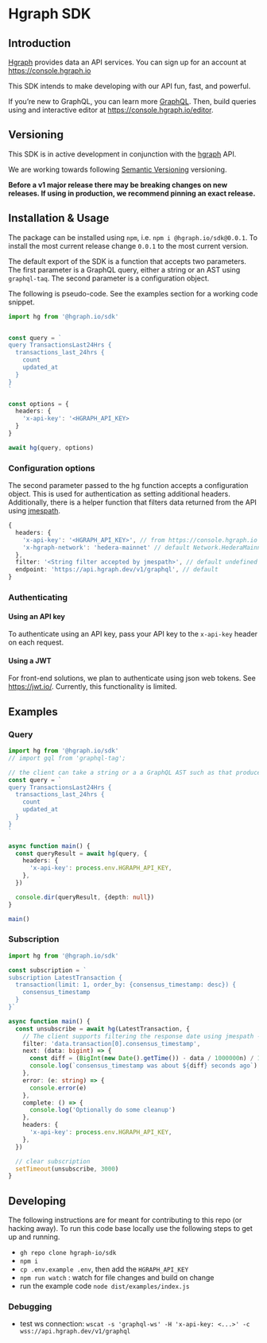 # Hgraph SDK

## Introduction

[Hgraph](https://hgraph.io) provides data an API services. You can sign up for
an account at <https://console.hgraph.io>

This SDK intends to make developing with our API fun, fast, and powerful.

If you’re new to GraphQL, you can learn more [GraphQL](https://graphql.org/).
Then, build queries using and interactive editor at <https://console.hgraph.io/editor>.

## Versioning

This SDK is in active development in conjunction with the
[hgraph](https://hgraph.io) API.

We are working towards following [Semantic Versioning](https://semver.org)
versioning.

**Before a v1 major release there may be breaking changes on new releases. If
using in production, we recommend pinning an exact release.**

## Installation & Usage

The package can be installed using `npm`, i.e. `npm i @hgraph.io/sdk@0.0.1`. To
install the most current release change `0.0.1` to the most current version.

The default export of the SDK is a function that accepts two parameters. The
first parameter is a GraphQL query, either a string or an AST using
`graphql-taq`. The second parameter is a configuration object.

The following is pseudo-code. See the examples section for a working code
snippet.

```typescript
import hg from '@hgraph.io/sdk'


const query = `
query TransactionsLast24Hrs {
  transactions_last_24hrs {
    count
    updated_at
  }
}
`

const options = {
  headers: {
    'x-api-key': '<HGRAPH_API_KEY>
  }
}

await hg(query, options)
```

### Configuration options

The second parameter passed to the hg function accepts a configuration object.
This is used for authentication as setting additional headers. Additionally,
there is a helper function that filters data returned from the API using
[jmespath](https://jmespath.org/).

```typescript
{
  headers: {
    'x-api-key': '<HGRAPH_API_KEY>', // from https://console.hgraph.io
    'x-hgraph-network': 'hedera-mainnet' // default Network.HederaMainnet, see src/types.ts & src/defaultOptions.ts
  },
  filter: '<String filter accepted by jmespath>', // default undefined
  endpoint: 'https://api.hgraph.dev/v1/graphql', // default
}

```

### Authenticating

#### Using an API key

To authenticate using an API key, pass your API key to the `x-api-key` header on
each request.

#### Using a JWT

For front-end solutions, we plan to authenticate using json web tokens. See
<https://jwt.io/>. Currently, this functionality is limited.

## Examples

### Query

```typescript
import hg from '@hgraph.io/sdk'
// import gql from 'graphql-tag';

// the client can take a string or a a GraphQL AST such as that produced by graphql-tag
const query = `
query TransactionsLast24Hrs {
  transactions_last_24hrs {
    count
    updated_at
  }
}
`

async function main() {
  const queryResult = await hg(query, {
    headers: {
      'x-api-key': process.env.HGRAPH_API_KEY,
    },
  })

  console.dir(queryResult, {depth: null})
}

main()
```

### Subscription

```typescript
import hg from '@hgraph.io/sdk'

const subscription = `
subscription LatestTransaction {
  transaction(limit: 1, order_by: {consensus_timestamp: desc}) {
    consensus_timestamp
  }
}`

async function main() {
  const unsubscribe = await hg(LatestTransaction, {
    // The client supports filtering the response date using jmespath -  https://jmespath.org/
    filter: 'data.transaction[0].consensus_timestamp',
    next: (data: bigint) => {
      const diff = (BigInt(new Date().getTime()) - data / 1000000n) / 1000n
      console.log(`consensus_timestamp was about ${diff} seconds ago`)
    },
    error: (e: string) => {
      console.error(e)
    },
    complete: () => {
      console.log('Optionally do some cleanup')
    },
    headers: {
      'x-api-key': process.env.HGRAPH_API_KEY,
    },
  })

  // clear subscription
  setTimeout(unsubscribe, 3000)
}
```

## Developing

The following instructions are for meant for contributing to this repo (or
hacking away). To run this code base locally use the following steps to get up
and running.

- `gh repo clone hgraph-io/sdk`
- `npm i`
- `cp .env.example .env`, then add the `HGRAPH_API_KEY`
- `npm run watch` : watch for file changes and build on change
- run the example code `node dist/examples/index.js`

### Debugging

- test ws connection:
  `wscat -s 'graphql-ws' -H 'x-api-key: <...>' -c wss://api.hgraph.dev/v1/graphql`
